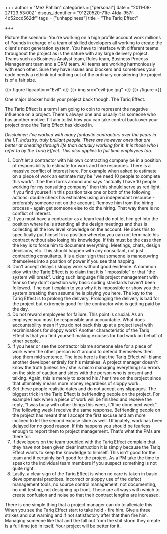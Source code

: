 +++
author = "Mez Pahlan"
categories = ["personal"]
date = "2011-08-27T23:53:00Z"
disqus_identifier = "91220520-71fe-4fda-957f-4d52ccd562df"
tags = ["unhappiness"]
title = "The Tariq Effect"

+++

Picture the scenario: You're working on a high profile account work millions of Pounds in charge of a team of skilled
developers all working to create the client's next generation system. You have to interface with different teams
throughout the project as is the nature with any large delivery project. Teams such as Business Analyst team, Rules
team, Business Process Management team and a CRM team. All teams are working harmoniously with each other. Sure they
have issues and blockers and sometimes your code needs a rethink but nothing out of the ordinary considering the project
is of a fair size.

{{< figure figcaption="Evil" >}}
    {{< img src="evil-joe.jpg" >}}
{{< /figure >}}

<!--more-->

One major blocker holds your project back though. The Tariq Effect.

The Tariq Effect is a term I am going to coin to represent the negative influence on a project. There's always one and
usually it is someone who has another motive. I'll aim to list how you can take control back over your project once the
Tariq Effect has kicked in.

*Disclaimer: I've worked with many fantastic contractors over the years in the I.T. industry, truly brilliant people.
There are however ones that are better at cheating through life than actually working for it. It is those who I refer to
by the Tariq Effect. This also applies to full time employees too.*

1. Don't let a contractor with his own contracting company be in a position of responsibility to estimate for work and
   hire resources. There is a massive conflict of interest here. For example when asked to estimate on a piece of work
   an estimate may be "we need 10 people to complete this work". If he then turns around and says "actually I have 10
   people working for my consulting company" then this should serve as red light. If you find yourself in this position
   take one or both of the following actions: double check his estimates using an independant resource - preferably
   someone not on the account. Remove him from the hiring process - again get someone else to do the hiring. That way
   there is no conflict of interest.
2. If you must have a contractor as a team lead do not let him get into the position where he is attending all the
   design meetings and thus is collecting all the low level knowledge on the account. He does this to specifically put
   himself in a position whereby you can not terminate his contract without also losing his knowledge. If this must be
   the case then the key is to force him to document everything. Meetings, chats, design decisions, etc. This should
   happen with any consultant, not just contracting consultants. It is a clear sign that someone is manoeuvring
   themselves into a position of power if you see that happing.
3. Don't accept delays / sloppy work without good evidence. A common ploy with the Tariq Effect is to claim that it is
   "impossible" or that "the system will break". Using such language fills project management with fear so they don't
   question why basic coding standards haven't been followed. If he can't explain to you why it is impossible or show
   you the system breaking then assume he is playing you here. The key to the Tariq Effect is to prolong the delivery.
   Prolonging the delivery is bad for the project but extremely good for the contractor who is getting paid by the day.
4. Do not reward employees for failure. This point is crucial. As an employee you must be responsible and accountable.
   What does accountability mean if you do not back this up at a project level with recriminations for sloppy work?
   Another characteristic of the Tariq Effect is that you find yourself making excuses for bad work on behalf of other
   people.
5. If you hear or see the contractor blame someone else for a piece of work when the other person isn't around to defend
   themselves then stop them mid sentence. The idea here is that the Tariq Effect will blame another developer entirely
   for his mistakes. A project manager doesn't know the truth (unless he / she is micro managing everything) so errors
   on the side of caution and sides with the person who is present and talking. Again, this is merely to extend his /
   her time on the project since that ultimately means more money regardless of sloppy work.
6. Set these people realistic dates and do not accept any slippages. The biggest trick in the Tariq Effect is
   befriending people on the project. For example I ask when a piece of work will be finished and receive the reply, "I
   was busy with other things this week, it'll be done next week". The following week I receive the same response.
   Befriending people on the project has meant that I accept the first excuse and am more inclined to let the second
   excuse slide as well. Ultimately, work has been delayed for no good reason. If this happens you should be fearless
   enough to report them to project management. That's what the PMs are there for.
7. If developers on the team troubled with the Tariq Effect complain that they have not been given clear instruction it
   is simply because the Tariq Effect wants to keep the knowledge to himself. This isn't good for the team and it
   certainly isn't good for the project. As a PM take the time to speak to the individual team members if you suspect
   something is not quite right.
8. Lastly, a clear sign of the Tariq Effect is when no care is taken in basic developmental practices. Incorrect or
   sloppy use of the defect management tools, no source control management, not documenting, no unit testing, not
   designing up front. These are all ways with which to create confusion and noise so that their contract lengths are
   increased.

There is one simple thing that a project manager can do to alleviate this. When you see the Tariq Effect start to take
hold - fire him. Give a three strikes and out warning and if not satisfactory after that then fire him. Managing someone
like that and the fall out from the shit storm they create is a full time job in itself. Your project will be better for
it.
